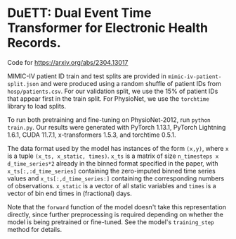 # DuETT: Dual Event Time Transformer for Electronic Health Records.

Code for https://arxiv.org/abs/2304.13017

MIMIC-IV patient ID train and test splits are provided in `mimic-iv-patient-split.json` and were produced using a random shuffle of patient IDs from `hosp/patients.csv`. For our validation split, we use the 15% of patient IDs that appear first in the train split. For PhysioNet, we use the `torchtime` library to load splits.

To run both pretraining and fine-tuning on PhysioNet-2012, run `python train.py`. Our results were generated with PyTorch 1.13.1, PyTorch Lightning 1.6.1, CUDA 11.7.1, x-transformers 1.5.3, and torchtime 0.5.1.

The data format used by the model has instances of the form `(x,y)`, where `x` is a tuple `(x_ts, x_static, times)`. `x_ts` is a matrix of size `n_timesteps x d_time_series*2` already in the binned format specified in the paper, with `x_ts[:,:d_time_series]` containing the zero-imputed binned time series values and `x_ts[:,d_time_series:]` containing the corresponding numbers of observations. `x_static` is a vector of all static variables and `times` is a vector of bin end times in (fractional) days.

Note that the `forward` function of the model doesn't take this representation directly, since further preprocessing is required depending on whether the model is being pretrained or fine-tuned. See the model's `training_step` method for details.
